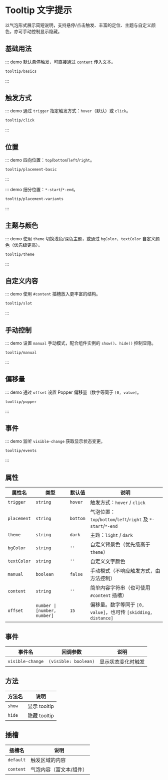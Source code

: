 # Tooltip 文字提示

以气泡形式展示简短说明，支持悬停/点击触发、丰富的定位、主题与自定义颜色，亦可手动控制显示隐藏。

## 基础用法

::: demo 默认悬停触发，可直接通过 `content` 传入文本。

```html
tooltip/basics
```

:::

## 触发方式

::: demo 通过 `trigger` 指定触发方式：`hover`（默认）或 `click`。

```html
tooltip/click
```

:::

## 位置

::: demo 四向位置：`top`/`bottom`/`left`/`right`。

```html
tooltip/placement-basic
```

:::

::: demo 细分位置：`*-start`/`*-end`。

```html
tooltip/placement-variants
```

:::

## 主题与颜色

::: demo 使用 `theme` 切换浅色/深色主题，或通过 `bgColor`、`textColor` 自定义颜色（优先级更高）。

```html
tooltip/theme
```

:::

## 自定义内容

::: demo 使用 `#content` 插槽放入更丰富的结构。

```html
tooltip/slot
```

:::

## 手动控制

::: demo 设置 `manual` 手动模式，配合组件实例的 `show()`、`hide()` 控制显隐。

```html
tooltip/manual
```

:::

## 偏移量

::: demo 通过 `offset` 设置 Popper 偏移量（数字等同于 `[0, value]`。

```html
tooltip/popper
```

:::

## 事件

::: demo 监听 `visible-change` 获取显示状态变更。

```html
tooltip/events
```

:::

## 属性

<div class="md-cols" style="--col-1:160px; --col-2:160px; --col-3:120px; --col-4:auto;">

| 属性名      | 类型                         | 默认值   | 说明                                                           |
| ----------- | ---------------------------- | -------- | -------------------------------------------------------------- |
| `trigger`   | `string`                     | `hover`  | 触发方式：`hover` / `click`                                    |
| `placement` | `string`                     | `bottom` | 气泡位置：`top`/`bottom`/`left`/`right` 及 `*-start`/`*-end`   |
| `theme`     | `string`                     | `dark`   | 主题：`light` / `dark`                                         |
| `bgColor`   | `string`                     | `''`     | 自定义背景色（优先级高于 `theme`）                             |
| `textColor` | `string`                     | `''`     | 自定义文字颜色                                                 |
| `manual`    | `boolean`                    | `false`  | 手动模式（不响应触发方式，由方法控制）                         |
| `content`   | `string`                     | `''`     | 简单内容字符串（也可使用 `#content` 插槽）                     |
| `offset`    | `number \| [number, number]` | `15`     | 偏移量。数字等同于 `[0, value]`，也可传 `[skidding, distance]` |

</div>

## 事件

<div class="md-cols" style="--col-1:180px; --col-2:220px; --col-3:auto;">

| 事件名           | 回调参数             | 说明               |
| ---------------- | -------------------- | ------------------ |
| `visible-change` | `(visible: boolean)` | 显示状态变化时触发 |

</div>

## 方法

| 方法名 | 说明         |
| ------ | ------------ |
| `show` | 显示 tooltip |
| `hide` | 隐藏 tooltip |

## 插槽

| 插槽名    | 说明                    |
| --------- | ----------------------- |
| `default` | 触发区域的内容          |
| `content` | 气泡内容（富文本/组件） |
